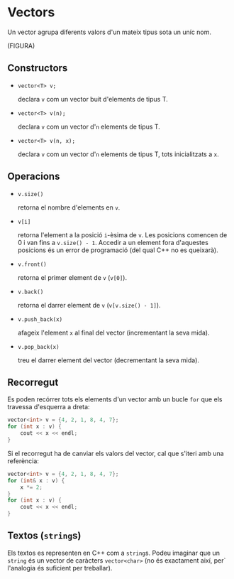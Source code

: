 # Vectors

Un vector agrupa diferents valors d'un mateix tipus sota un uníc nom.

(FIGURA)


## Constructors

- `vector<T> v;` 

  declara `v` com un vector buit d'elements de tipus T.

- `vector<T> v(n);` 

  declara `v` com un vector d'`n` elements de tipus T.

- `vector<T> v(n, x);` 

  declara `v` com un vector d'`n` elements de tipus T, tots inicialitzats a `x`.


## Operacions

- `v.size()` 

  retorna el nombre d'elements en `v`.

- `v[i]` 

  retorna l'element a la posició `i`-èsima de `v`. Les posicions comencen de 0
  i van fins a `v.size() - 1`. Accedir a un element fora d'aquestes posicions
  és un error de programació (del qual C++ no es queixarà).

- `v.front()` 

  retorna el primer element de `v` (`v[0]`).

- `v.back()` 

  retorna el darrer element de `v` (`v[v.size() - 1]`).

- `v.push_back(x)` 

  afageix l'element `x` al final del vector  (incrementant la seva mida).

- `v.pop_back(x)` 

  treu el darrer element del vector (decrementant la seva mida).

## Recorregut

Es poden recórrer tots els elements d'un vector amb un bucle `for` que els travessa d'esquerra a dreta:

```c++
vector<int> v = {4, 2, 1, 8, 4, 7};
for (int x : v) {
    cout << x << endl;
}
```


Si el recorregut ha de canviar els valors del vector, cal que s'iteri amb una referència:

```c++
vector<int> v = {4, 2, 1, 8, 4, 7};
for (int& x : v) {
    x *= 2;
}
for (int x : v) {
    cout << x << endl;
}
```

## Textos (`string`s)

Els textos es representen en C++ com a `string`s. Podeu imaginar que un `string` és un vector de
caràcters `vector<char>` (no és exactament així, per` l'analogia és suficient per treballar).
